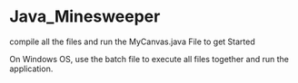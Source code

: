 # Java_Minesweeper

compile all the files and run the MyCanvas.java File to get Started

On Windows OS, use the batch file to execute all files together and run the application.
